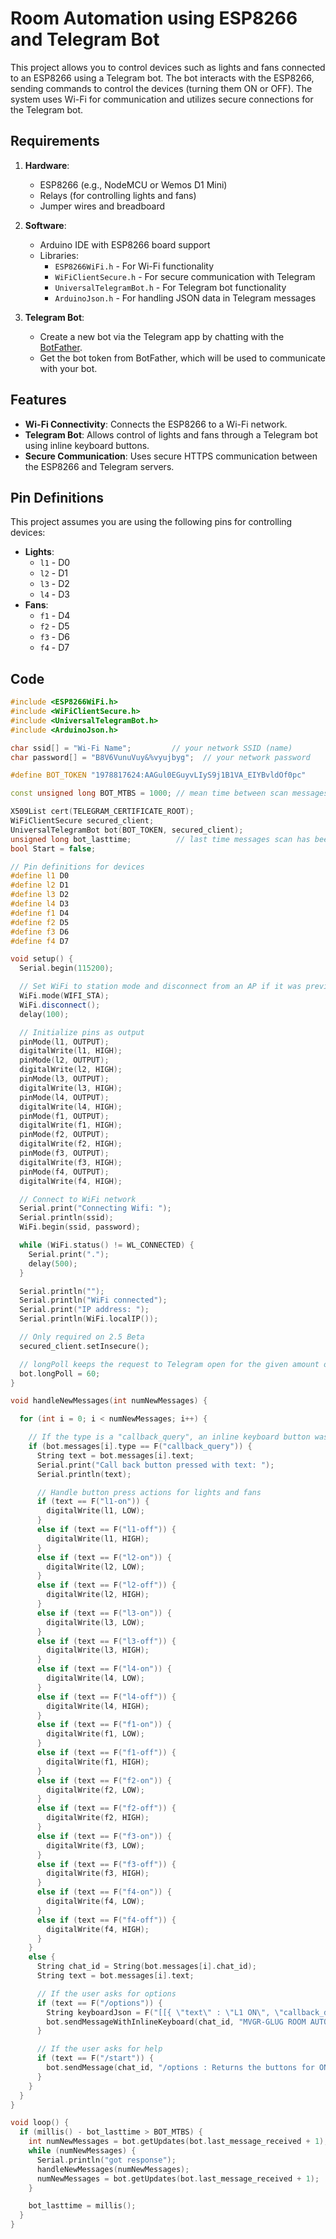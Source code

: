 # Room Automation using ESP8266 and Telegram Bot

This project allows you to control devices such as lights and fans connected to an ESP8266 using a Telegram bot. The bot interacts with the ESP8266, sending commands to control the devices (turning them ON or OFF). The system uses Wi-Fi for communication and utilizes secure connections for the Telegram bot.

## Requirements

1. **Hardware**:
   - ESP8266 (e.g., NodeMCU or Wemos D1 Mini)
   - Relays (for controlling lights and fans)
   - Jumper wires and breadboard

2. **Software**:
   - Arduino IDE with ESP8266 board support
   - Libraries:
     - `ESP8266WiFi.h` - For Wi-Fi functionality
     - `WiFiClientSecure.h` - For secure communication with Telegram
     - `UniversalTelegramBot.h` - For Telegram bot functionality
     - `ArduinoJson.h` - For handling JSON data in Telegram messages

3. **Telegram Bot**:
   - Create a new bot via the Telegram app by chatting with the [BotFather](https://core.telegram.org/bots#botfather).
   - Get the bot token from BotFather, which will be used to communicate with your bot.

## Features

- **Wi-Fi Connectivity**: Connects the ESP8266 to a Wi-Fi network.
- **Telegram Bot**: Allows control of lights and fans through a Telegram bot using inline keyboard buttons.
- **Secure Communication**: Uses secure HTTPS communication between the ESP8266 and Telegram servers.

## Pin Definitions

This project assumes you are using the following pins for controlling devices:

- **Lights**: 
  - `l1` - D0
  - `l2` - D1
  - `l3` - D2
  - `l4` - D3
- **Fans**:
  - `f1` - D4
  - `f2` - D5
  - `f3` - D6
  - `f4` - D7

## Code

```cpp
#include <ESP8266WiFi.h>
#include <WiFiClientSecure.h>
#include <UniversalTelegramBot.h>
#include <ArduinoJson.h>

char ssid[] = "Wi-Fi Name";         // your network SSID (name)
char password[] = "B8V6VunuVuy&%vyujbyg";  // your network password

#define BOT_TOKEN "1978817624:AAGul0EGuyvLIyS9j1B1VA_EIYBvldOf0pc"

const unsigned long BOT_MTBS = 1000; // mean time between scan messages

X509List cert(TELEGRAM_CERTIFICATE_ROOT);
WiFiClientSecure secured_client;
UniversalTelegramBot bot(BOT_TOKEN, secured_client);
unsigned long bot_lasttime;          // last time messages scan has been done
bool Start = false;

// Pin definitions for devices
#define l1 D0
#define l2 D1
#define l3 D2
#define l4 D3
#define f1 D4
#define f2 D5
#define f3 D6
#define f4 D7

void setup() {
  Serial.begin(115200);

  // Set WiFi to station mode and disconnect from an AP if it was previously connected
  WiFi.mode(WIFI_STA);
  WiFi.disconnect();
  delay(100);

  // Initialize pins as output
  pinMode(l1, OUTPUT);
  digitalWrite(l1, HIGH);
  pinMode(l2, OUTPUT);
  digitalWrite(l2, HIGH);
  pinMode(l3, OUTPUT);
  digitalWrite(l3, HIGH);
  pinMode(l4, OUTPUT);
  digitalWrite(l4, HIGH);
  pinMode(f1, OUTPUT);
  digitalWrite(f1, HIGH);
  pinMode(f2, OUTPUT);
  digitalWrite(f2, HIGH);
  pinMode(f3, OUTPUT);
  digitalWrite(f3, HIGH);
  pinMode(f4, OUTPUT);
  digitalWrite(f4, HIGH);

  // Connect to WiFi network
  Serial.print("Connecting Wifi: ");
  Serial.println(ssid);
  WiFi.begin(ssid, password);

  while (WiFi.status() != WL_CONNECTED) {
    Serial.print(".");
    delay(500);
  }

  Serial.println("");
  Serial.println("WiFi connected");
  Serial.print("IP address: ");
  Serial.println(WiFi.localIP());

  // Only required on 2.5 Beta
  secured_client.setInsecure();

  // longPoll keeps the request to Telegram open for the given amount of seconds if there are no messages
  bot.longPoll = 60;
}

void handleNewMessages(int numNewMessages) {

  for (int i = 0; i < numNewMessages; i++) {

    // If the type is a "callback_query", an inline keyboard button was pressed
    if (bot.messages[i].type == F("callback_query")) {
      String text = bot.messages[i].text;
      Serial.print("Call back button pressed with text: ");
      Serial.println(text);

      // Handle button press actions for lights and fans
      if (text == F("l1-on")) {
        digitalWrite(l1, LOW);
      }
      else if (text == F("l1-off")) {
        digitalWrite(l1, HIGH);
      }
      else if (text == F("l2-on")) {
        digitalWrite(l2, LOW);
      }
      else if (text == F("l2-off")) {
        digitalWrite(l2, HIGH);
      }
      else if (text == F("l3-on")) {
        digitalWrite(l3, LOW);
      }
      else if (text == F("l3-off")) {
        digitalWrite(l3, HIGH);
      }
      else if (text == F("l4-on")) {
        digitalWrite(l4, LOW);
      }
      else if (text == F("l4-off")) {
        digitalWrite(l4, HIGH);
      }
      else if (text == F("f1-on")) {
        digitalWrite(f1, LOW);
      }
      else if (text == F("f1-off")) {
        digitalWrite(f1, HIGH);
      }
      else if (text == F("f2-on")) {
        digitalWrite(f2, LOW);
      }
      else if (text == F("f2-off")) {
        digitalWrite(f2, HIGH);
      }
      else if (text == F("f3-on")) {
        digitalWrite(f3, LOW);
      }
      else if (text == F("f3-off")) {
        digitalWrite(f3, HIGH);
      }
      else if (text == F("f4-on")) {
        digitalWrite(f4, LOW);
      }
      else if (text == F("f4-off")) {
        digitalWrite(f4, HIGH);
      }
    }
    else {
      String chat_id = String(bot.messages[i].chat_id);
      String text = bot.messages[i].text;

      // If the user asks for options
      if (text == F("/options")) {
        String keyboardJson = F("[[{ \"text\" : \"L1 ON\", \"callback_data\" : \"l1-on\" },{ \"text\" : \"L1 OFF\", \"callback_data\" : \"l1-off\" }],[{ \"text\" : \"L2 ON\", \"callback_data\" : \"l2-on\" },{ \"text\" : \"L2 OFF\", \"callback_data\" : \"l2-off\" }],[{ \"text\" : \"L3 ON\", \"callback_data\" : \"l3-on\"},{ \"text\" : \"L3 OFF\", \"callback_data\" : \"l3-off\" }],[{ \"text\" : \"L4 ON\", \"callback_data\" : \"l4-on\" },{ \"text\" : \"L4 OFF\", \"callback_data\" : \"l4-off\" }],[{ \"text\" : \"F1 ON\", \"callback_data\" : \"f1-on\" },{ \"text\" : \"F1 OFF\", \"callback_data\" : \"f1-off\" }],[{ \"text\" : \"F2 ON\", \"callback_data\" : \"f2-on\" },{ \"text\" : \"F2 OFF\", \"callback_data\" : \"f2-off\" }],[{ \"text\" : \"F3 ON\", \"callback_data\" : \"f3-on\" },{ \"text\" : \"F3 OFF\", \"callback_data\" : \"f3-off\" }],[{ \"text\" : \"F4 ON\", \"callback_data\" : \"f4-on\" },{ \"text\" : \"F4 OFF\", \"callback_data\" : \"f4-off\" }]]");
        bot.sendMessageWithInlineKeyboard(chat_id, "MVGR-GLUG ROOM AUTOMATION BUTTONS(L,F indicate Light,Fan: )", "", keyboardJson);
      }

      // If the user asks for help
      if (text == F("/start")) {
        bot.sendMessage(chat_id, "/options : Returns the buttons for ON & OFF\n", "Markdown");
      }
    }
  }
}

void loop() {
  if (millis() - bot_lasttime > BOT_MTBS) {
    int numNewMessages = bot.getUpdates(bot.last_message_received + 1);
    while (numNewMessages) {
      Serial.println("got response");
      handleNewMessages(numNewMessages);
      numNewMessages = bot.getUpdates(bot.last_message_received + 1);
    }

    bot_lasttime = millis();
  }
}
